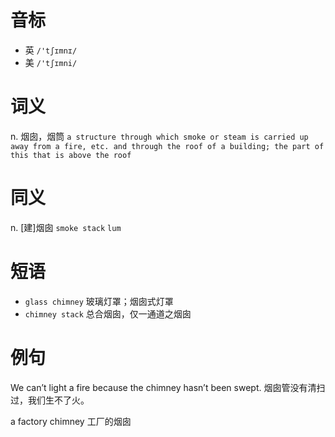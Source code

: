 # 音标

- 英 `/'tʃɪmnɪ/`
- 美 `/'tʃɪmni/`

# 词义

n. 烟囱，烟筒
`a structure through which smoke or steam is carried up away from a fire, etc. and through the roof of a building; the part of this that is above the roof`

# 同义

n. [建]烟囱
`smoke stack` `lum`

# 短语

- `glass chimney` 玻璃灯罩；烟囱式灯罩
- `chimney stack` 总合烟囱，仅一通道之烟囱

# 例句

We can’t light a fire because the chimney hasn’t been swept.
烟囱管没有清扫过，我们生不了火。

a factory chimney
工厂的烟囱


